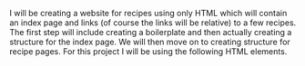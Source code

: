 I will be creating a website for recipes using only HTML which will contain an index page and links (of course the links will be relative) to a few recipes. 
The first step will include creating a boilerplate and then actually creating a structure for the index page.
We will then move on to creating structure for recipe pages.
For this project I will be using the following HTML elements.
<!-- <h1>, <p>, <img>, <a>, <title>, <ul>, <ol>, <li>.  -->